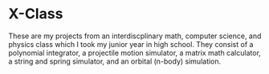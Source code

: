 # X-Class
These are my projects from an interdiscplinary math, computer science, and physics class which I took my junior year in high school. They consist of a polynomial integrator, a projectile motion simulator, a matrix math calculator, a string and spring simulator, and an orbital (n-body) simulation.
